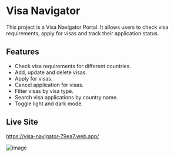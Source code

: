 # Visa Navigator

This project is a Visa Navigator Portal. It allows users to check visa requirements, apply for visas and track their application status.

## Features

- Check visa requirements for different countries.
- Add, update and delete visas.
- Apply for visas.
- Cancel application for visas.
- Filter visas by visa type.
- Search visa applications by country name.
- Toggle light and dark mode.

## Live Site

https://visa-navigator-79ea7.web.app/

![image](https://github.com/user-attachments/assets/eee06ca1-4b86-469f-9b4b-c0f7a5d0155a)
